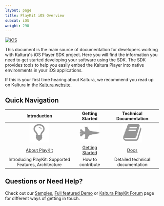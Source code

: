 ```yaml
---
layout: page
title: PlayKit iOS Overview
subcat: iOS
weight: 290
---
```


[![iOS](https://img.shields.io/badge/iOS-Supported-green.svg)](https://github.com/kaltura/playkit-ios)

This document is the main source of documentation for developers working with Kaltura's iOS Player SDK project. Here you will find the information you need to get started developing your software using the SDK. The SDK provides tools to help you easily embed the Kaltura Player into native environments in your iOS applications.

If this is your first time hearing about Kaltura, we recommend you read up on Kaltura in the [Kaltura website](http://corp.kaltura.com/).


## Quick Navigation

|                        Introduction                       |                     Getting Started                    |           Technical Documentation           |
|:-----------------------------------------------------:|:------------------------------------------------------:|:-------------------------------------------:|
|             ![help](./iOS-images/overView.png)            |            ![help](./iOS-images/getStarted.png)            |           ![help](./iOS-images/TD.png)          |
| [About PlayKit](https://forum.kaltura.org/c/playkit)  | [Getting Started](https://github.com/kaltura/DeveloperPortalDocs/blob/playkit/documentation/PlayKit/iOS_Introduction.md) | [Docs](https://forum.kaltura.org/c/playkit) |
| Introducing PlayKit: Supported Features, Architecture                                      | How to contribute | Detailed technical documentation |

## Questions or Need Help?

Check out our [Samples](https://github.com/kaltura/playkit-ios-samples), [Full featured Demo](https://github.com/kaltura/playkit-ios-demo)  or [Kaltura PlayKit Forum](https://forum.kaltura.org/c/playkit) page for different ways of getting in touch.
